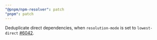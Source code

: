 ```yaml
---
"@pnpm/npm-resolver": patch
"pnpm": patch
---
```


Deduplicate direct dependencies, when `resolution-mode` is set to `lowest-direct` [#6042](https://github.com/pnpm/pnpm/issues/6042).
